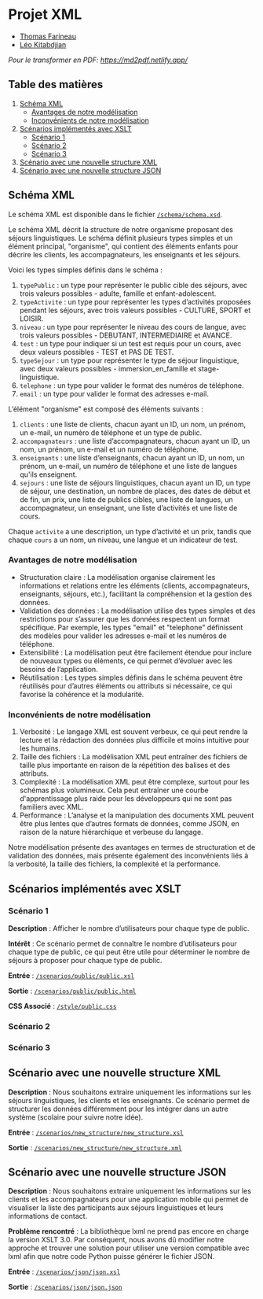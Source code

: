 # Projet XML

* [Thomas Farineau](https://github.com/ThomasFarineau)
* [Léo Kitabdjian](https://github.com/LeoKitabdjian)

*Pour le transformer en PDF: https://md2pdf.netlify.app/*

## Table des matières
1. [Schéma XML](#schéma-xml)
   * [Avantages de notre modélisation](#avantages-de-notre-modélisation)
   * [Inconvénients de notre modélisation](#inconvénients-de-notre-modélisation)
2. [Scénarios implémentés avec XSLT](#scénarios-implémentés-avec-xslt)
   * [Scénario 1](#scénario-1)
   * [Scénario 2](#scénario-2)
   * [Scénario 3](#scénario-3)
3. [Scénario avec une nouvelle structure XML](#scénario-avec-une-nouvelle-structure-xml)
4. [Scénario avec une nouvelle structure JSON](#scénario-avec-une-nouvelle-structure-json)

## Schéma XML

Le schéma XML est disponible dans le fichier [`/schema/schema.xsd`](/schema/schema.xsd).

Le schéma XML décrit la structure de notre organisme proposant des séjours linguistiques. Le schéma définit plusieurs types simples et un élément principal, "organisme", qui contient des éléments enfants pour décrire les clients, les accompagnateurs, les enseignants et les séjours.

Voici les types simples définis dans le schéma :

1. `typePublic` : un type pour représenter le public cible des séjours, avec trois valeurs possibles - adulte, famille et enfant-adolescent.
2. `typeActivite` : un type pour représenter les types d’activités proposées pendant les séjours, avec trois valeurs possibles - CULTURE, SPORT et LOISIR.
3. `niveau` : un type pour représenter le niveau des cours de langue, avec trois valeurs possibles - DEBUTANT, INTERMEDIAIRE et AVANCE.
4. `test` : un type pour indiquer si un test est requis pour un cours, avec deux valeurs possibles - TEST et PAS DE TEST.
5. `typeSejour` : un type pour représenter le type de séjour linguistique, avec deux valeurs possibles - immersion_en_famille et stage-linguistique.
6. `telephone` : un type pour valider le format des numéros de téléphone.
7. `email` : un type pour valider le format des adresses e-mail.

L’élément "organisme" est composé des éléments suivants :

1. `clients` : une liste de clients, chacun ayant un ID, un nom, un prénom, un e-mail, un numéro de téléphone et un type de public. 
2. `accompagnateurs` : une liste d’accompagnateurs, chacun ayant un ID, un nom, un prénom, un e-mail et un numéro de téléphone. 
3. `enseignants` : une liste d’enseignants, chacun ayant un ID, un nom, un prénom, un e-mail, un numéro de téléphone et une liste de langues qu'ils enseignent. 
4. `sejours` : une liste de séjours linguistiques, chacun ayant un ID, un type de séjour, une destination, un nombre de places, des dates de début et de fin, un prix, une liste de publics cibles, une liste de langues, un accompagnateur, un enseignant, une liste d’activités et une liste de cours.

Chaque `activite` a une description, un type d’activité et un prix, tandis que chaque `cours` a un nom, un niveau, une langue et un indicateur de test.

### Avantages de notre modélisation

* Structuration claire : La modélisation organise clairement les informations et relations entre les éléments (clients, accompagnateurs, enseignants, séjours, etc.), facilitant la compréhension et la gestion des données. 
* Validation des données : La modélisation utilise des types simples et des restrictions pour s’assurer que les données respectent un format spécifique. Par exemple, les types "email" et "telephone" définissent des modèles pour valider les adresses e-mail et les numéros de téléphone.
* Extensibilité : La modélisation peut être facilement étendue pour inclure de nouveaux types ou éléments, ce qui permet d’évoluer avec les besoins de l’application.
* Réutilisation : Les types simples définis dans le schéma peuvent être réutilisés pour d’autres éléments ou attributs si nécessaire, ce qui favorise la cohérence et la modularité.

### Inconvénients de notre modélisation

1. Verbosité : Le langage XML est souvent verbeux, ce qui peut rendre la lecture et la rédaction des données plus difficile et moins intuitive pour les humains.
2. Taille des fichiers : La modélisation XML peut entraîner des fichiers de taille plus importante en raison de la répétition des balises et des attributs.
3. Complexité : La modélisation XML peut être complexe, surtout pour les schémas plus volumineux. Cela peut entraîner une courbe d'apprentissage plus raide pour les développeurs qui ne sont pas familiers avec XML.
4. Performance : L’analyse et la manipulation des documents XML peuvent être plus lentes que d’autres formats de données, comme JSON, en raison de la nature hiérarchique et verbeuse du langage.

Notre modélisation présente des avantages en termes de structuration et de validation des données, mais présente également des inconvénients liés à la verbosité, la taille des fichiers, la complexité et la performance.

## Scénarios implémentés avec XSLT

### Scénario 1
**Description** : Afficher le nombre d’utilisateurs pour chaque type de public.

**Intérêt** : Ce scénario permet de connaître le nombre d’utilisateurs pour chaque type de public, ce qui peut être utile pour déterminer le nombre de séjours à proposer pour chaque type de public.

**Entrée** : [`/scenarios/public/public.xsl`](/scenarios/public/public.xsl)

**Sortie** : [`/scenarios/public/public.html`](/scenarios/public/public.html)

**CSS Associé** : [`/style/public.css`](/style/public.css)

### Scénario 2
### Scénario 3

## Scénario avec une nouvelle structure XML

**Description** : Nous souhaitons extraire uniquement les informations sur les séjours linguistiques, les clients et les enseignants. Ce scénario permet de structurer les données différemment pour les intégrer dans un autre système (scolaire pour suivre notre idée).

**Entrée** : [`/scenarios/new_structure/new_structure.xsl`](/scenarios/new_structure/new_structure.xsl)

**Sortie** : [`/scenarios/new_structure/new_structure.xml`](/scenarios/new_structure/new_structure.xml)

## Scénario avec une nouvelle structure JSON
**Description** : Nous souhaitons extraire uniquement les informations sur les clients et les accompagnateurs pour une application mobile qui permet de visualiser la liste des participants aux séjours linguistiques et leurs informations de contact.

**Problème rencontré** : La bibliothèque lxml ne prend pas encore en charge la version XSLT 3.0. Par conséquent, nous avons dû modifier notre approche et trouver une solution pour utiliser une version compatible avec lxml afin que notre code Python puisse générer le fichier JSON.

**Entrée** : [`/scenarios/json/json.xsl`](/scenarios/json/json.xsl)

**Sortie** : [`/scenarios/json/json.json`](/scenarios/json/json.json)